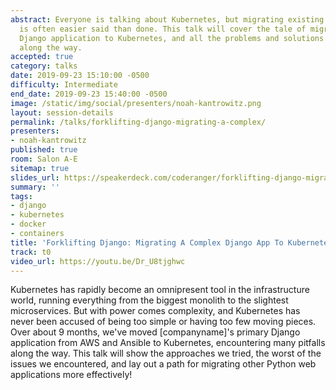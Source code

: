 ```yaml
---
abstract: Everyone is talking about Kubernetes, but migrating existing applications
  is often easier said than done. This talk will cover the tale of migrating our main
  Django application to Kubernetes, and all the problems and solutions we ran into
  along the way.
accepted: true
category: talks
date: 2019-09-23 15:10:00 -0500
difficulty: Intermediate
end_date: 2019-09-23 15:40:00 -0500
image: /static/img/social/presenters/noah-kantrowitz.png
layout: session-details
permalink: /talks/forklifting-django-migrating-a-complex/
presenters:
- noah-kantrowitz
published: true
room: Salon A-E
sitemap: true
slides_url: https://speakerdeck.com/coderanger/forklifting-django-migrating-a-complex-django-app-to-kubernetes
summary: ''
tags:
- django
- kubernetes
- docker
- containers
title: 'Forklifting Django: Migrating A Complex Django App To Kubernetes'
track: t0
video_url: https://youtu.be/Dr_U8tjghwc
---
```


Kubernetes has rapidly become an omnipresent tool in the infrastructure world, running everything from the biggest monolith to the slightest microservices. But with power comes complexity, and Kubernetes has never been accused of being too simple or having too few moving pieces. Over about 9 months, we've moved [companyname]'s primary Django application from AWS and Ansible to Kubernetes, encountering many pitfalls along the way. This talk will show the approaches we tried, the worst of the issues we encountered, and lay out a path for migrating other Python web applications more effectively!
